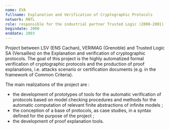 ```yaml
---
name: EVA 
fullname: Explanation and Verification of Cryptographic Protocols
network: RNTL
role: responsible for the industrial partner Trusted Logic (2000-2001), responsible for the academic partner LSV/ENS Cachan  (2002-2003)
begindate: 2000 
enddate: 2003
---
```


Project between LSV (ENS Cachan), VERIMAG (Grenoble) and Trusted Logic SA (Versailles) on the Explanation and verification of cryptographic protocols.
The goal of this project is the highly automatized formal verification of cryptographic protocols and the production of proof explanations, i.e. attacks scenario or certification documents (e.g. in the framework of Common Criteria). 

The main realizations of the project are :
* the development of prototypes of tools for the automatic verification of protocols based on model checking procedures and methods for the automatic computation of relevant finite abstractions of infinite models ;
* the conception of a base of protocols, as case studies, in a syntax defined for the purpose of the project ;
* the development of proof explanation tools.
